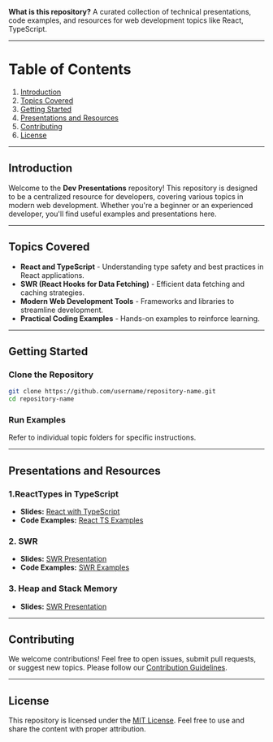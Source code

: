 **What is this repository?**
A curated collection of technical presentations, code examples, and resources for web development topics like React, TypeScript.



---

# Table of Contents
1. [Introduction](#introduction)
2. [Topics Covered](#topics-covered)
3. [Getting Started](#getting-started)
4. [Presentations and Resources](#presentations-and-resources)
5. [Contributing](#contributing)
6. [License](#license)

---

## Introduction
Welcome to the **Dev Presentations** repository! This repository is designed to be a centralized resource for developers, covering various topics in modern web development. Whether you're a beginner or an experienced developer, you'll find useful examples and presentations here.

---

## Topics Covered
- **React and TypeScript** - Understanding type safety and best practices in React applications.
- **SWR (React Hooks for Data Fetching)** - Efficient data fetching and caching strategies.
- **Modern Web Development Tools** - Frameworks and libraries to streamline development.
- **Practical Coding Examples** - Hands-on examples to reinforce learning.

---

## Getting Started
### Clone the Repository
```bash
git clone https://github.com/username/repository-name.git
cd repository-name
```

### Run Examples
Refer to individual topic folders for specific instructions.

---

## Presentations and Resources
### 1.ReactTypes in TypeScript
- **Slides:** [React with TypeScript](./docs/topics/react_types_guide.md)
- **Code Examples:** [React TS Examples](./docs/example/React_Profiler.js)

### 2. SWR
- **Slides:** [SWR Presentation](./docs/topics/swr_guide_documentation.md)
- **Code Examples:** [SWR Examples](./examples/OptimisticUI_SWR.js)

### 3. Heap and Stack Memory
- **Slides:** [SWR Presentation](./docs/topics/heap_stack_memory.md)

---

## Contributing
We welcome contributions! Feel free to open issues, submit pull requests, or suggest new topics. Please follow our [Contribution Guidelines](CONTRIBUTING.md).

---

## License
This repository is licensed under the [MIT License](LICENSE). Feel free to use and share the content with proper attribution.
